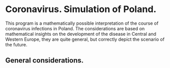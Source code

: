 # Coronavirus. Simulation of Poland.

This program is a mathematically possible interpretation of the course of coronavirus infections in Poland.
The considerations are based on mathematical insights on the development of the disease in Central and Western Europe, they are quite general, but correctly depict the scenario of the future.

## General considerations.

